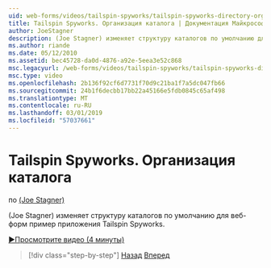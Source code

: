 ```yaml
---
uid: web-forms/videos/tailspin-spyworks/tailspin-spyworks-directory-organization
title: Tailspin Spyworks. Организация каталога | Документация Майкрософт
author: JoeStagner
description: (Joe Stagner) изменяет структуру каталогов по умолчанию для веб-форм пример приложения Tailspin Spyworks.
ms.author: riande
ms.date: 05/12/2010
ms.assetid: bec45728-da0d-4876-a92e-5eea3e52c868
msc.legacyurl: /web-forms/videos/tailspin-spyworks/tailspin-spyworks-directory-organization
msc.type: video
ms.openlocfilehash: 2b136f92cf6d7731f70d9c21ba1f7a5dc047fb66
ms.sourcegitcommit: 24b1f6decbb17bb22a45166e5fdb0845c65af498
ms.translationtype: MT
ms.contentlocale: ru-RU
ms.lasthandoff: 03/01/2019
ms.locfileid: "57037661"
---
```

<a name="tailspin-spyworks---directory-organization"></a>Tailspin Spyworks. Организация каталога
====================
по [(Joe Stagner)](https://github.com/JoeStagner)

(Joe Stagner) изменяет структуру каталогов по умолчанию для веб-форм пример приложения Tailspin Spyworks.

[&#9654;Просмотрите видео (4 минуты)](https://channel9.msdn.com/Blogs/ASP-NET-Site-Videos/tailspin-spyworks-directory-organization)

> [!div class="step-by-step"]
> [Назад](tailspin-spyworks-intro-ui-and-edm.md)
> [Вперед](tailspin-spyworks-category-menu.md)
